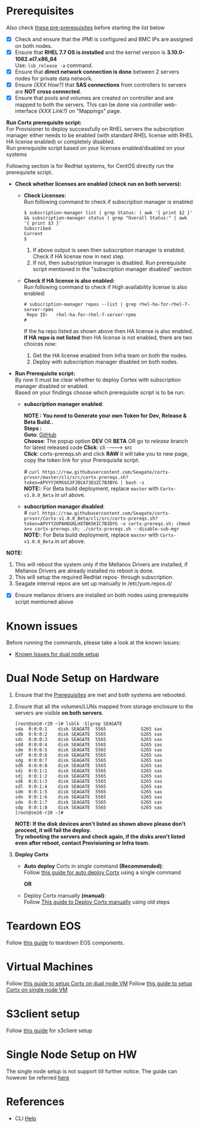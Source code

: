 # Prerequisites
Also check [these pre-prerequisites](Prerequisites) before starting the list below  
  * [x] Check and ensure that the IPMI is configured and BMC IPs are assigned on both nodes.
  * [x] Ensure that **RHEL 7.7 OS is installed** and the kernel version is **3.10.0-1062.el7.x86_64**  
    Use: `lsb_release -a` command.
  * [x] Ensure that **direct network connection is done** between 2 servers nodes for private data network.   
  * [x] Ensure *(XXX How?)* that **SAS connections** from controllers to servers are **NOT cross connected**.
  * [x] Ensure that pools and volumes are created on controller and are mapped to both the servers.
    This can be done via controller web-interface *(XXX Link?)* on "Mappings" page.  

**Run Cortx prerequisite script:**  
  For Provisioner to deploy successfully on RHEL servers the subscription manager either needs to be enabled (with standard RHEL license with RHEL HA license enabled) or completely disabled.  
  Run prerequisite script based on your licenses enabled/disabled on your systems  

  Following section is for RedHat systems, for CentOS directly run the prerequisite script.  

  * **Check whether licenses are enabled (check run on both servers):**  
    - **Check Licenses:**  
      Run following command to check if subscription manager is enabled  
      ```
      $ subscription-manager list | grep Status: | awk '{ print $2 }' && subscription-manager status | grep "Overall Status:" | awk '{ print $3 }'
      Subscribed  
      Current
      $  
      ```     
      1. If above output is seen then subscription manager is enabled. Check if HA license now in next step.    
      2. If not, then subscription manager is disabled. Run prerequisite script mentioned in the "subscription manager disabled" section  

    - **Check if HA license is also enabled:**   
      Run following command to check if High availability license is also enabled:  
      ```     
      # subscription-manager repos --list | grep rhel-ha-for-rhel-7-server-rpms
       Repo ID:   rhel-ha-for-rhel-7-server-rpms
      #  
      ```
      If the ha repo listed as shown above then HA license is also enabled.  
      **If HA repo is not listed** then HA license is not enabled, there are two choices now:  
        1. Get the HA license enabled from Infra team  on both the nodes.  
        2. Deploy with subscription manager disabled on both nodes.   

  * **Run Prerequisite script:**  
    By now it must be clear whether to deploy Cortex with subscription manager disabled or enabled.  
    Based on your findings choose which prerequisite script is to be run:  

    - **subscription manager enabled**:   
   
        ****NOTE :** You need to Generate your own Token for Dev, Release & Beta Build..**  
        **Steps :**  
                  **Goto**: [GitHub](https://github.com/Seagate/cortx-prvsnr)  
                  **Choose**: The popup option **DEV** OR **BETA**  OR go to *release* branch for latest released code
                  **Click**: cli ----> src  
                  **Click**: cortx-prereqs.sh and click **RAW** it will take you to new page, copy the token link for your Prerequisite script.    

      \# `curl https://raw.githubusercontent.com/Seagate/cortx-prvsnr/master/cli/src/cortx-prereqs.sh?token=APVYY2KMSGG3FJBCA73EUZC7B3BYG | bash -s`   
      **NOTE:**: For Beta build deployment, replace `master` with `Cortx-v1.0.0_Beta` in url above.   

    - **subscription manager disabled**:   
      \# `curl https://raw.githubusercontent.com/Seagate/cortx-prvsnr/Cortx-v1.0.0_Beta/cli/src/cortx-prereqs.sh?token=APVYY2OPAHDGRLHXTBK5KIC7B3DYG -o cortx-prereqs.sh; chmod a+x cortx-prereqs.sh; ./cortx-prereqs.sh --disable-sub-mgr`   
      **NOTE:**: For Beta build deployment, replace `master` with `Cortx-v1.0.0_Beta` in url above.  

**NOTE:**  
  1. This will reboot the system only if the Mellanox Drivers are installed, if Mellanox Drivers are already installed no reboot is done.  
  1. This will setup the required RedHat repos- through subscription.  
  1. Seagate internal repos are set up manually in /etc/yum.repos.d/  

  * [x] Ensure mellanox drivers are installed on both nodes using prerequisite script mentioned above     

# Known issues
Before running the commands, please take a look at the known issues:
* [Known Issues for dual node setup](https://github.com/Seagate/cortx-prvsnr/wiki/deploy-eos)

# Dual Node Setup on Hardware
1. Ensure that the [Prerequisites](QuickStart-Guide#prerequisites) are met and both systems are rebooted.  

1.  Ensure that all the volumes/LUNs mapped from storage enclosure to the servers are visible **on both servers**.  
    ```
    [root@sm10-r20 ~]# lsblk -S|grep SEAGATE
    sda  0:0:0:1    disk SEAGATE  5565             G265 sas
    sdb  0:0:0:2    disk SEAGATE  5565             G265 sas
    sdc  0:0:0:3    disk SEAGATE  5565             G265 sas
    sdd  0:0:0:4    disk SEAGATE  5565             G265 sas
    sde  0:0:0:5    disk SEAGATE  5565             G265 sas
    sdf  0:0:0:6    disk SEAGATE  5565             G265 sas
    sdg  0:0:0:7    disk SEAGATE  5565             G265 sas
    sdh  0:0:0:8    disk SEAGATE  5565             G265 sas
    sdi  0:0:1:1    disk SEAGATE  5565             G265 sas
    sdj  0:0:1:2    disk SEAGATE  5565             G265 sas
    sdk  0:0:1:3    disk SEAGATE  5565             G265 sas
    sdl  0:0:1:4    disk SEAGATE  5565             G265 sas
    sdm  0:0:1:5    disk SEAGATE  5565             G265 sas
    sdn  0:0:1:6    disk SEAGATE  5565             G265 sas
    sdo  0:0:1:7    disk SEAGATE  5565             G265 sas
    sdp  0:0:1:8    disk SEAGATE  5565             G265 sas
    [root@sm10-r20 ~]# 
    ```
    **NOTE: If the disk devices aren't listed as shown above please don't proceed, it will fail the deploy.**  
    **Try rebooting the servers and check again, if the disks aren't listed even after reboot, contact Provisioning or Infra team**. 

1. **Deploy Cortx**  
   - **Auto deploy** Cortx in single command **(Recommended)**:  
     Follow [this guide for auto deploy Cortx](https://github.com/Seagate/cortx-prvsnr/wiki/Deployment-on-VM_Auto-Deploy) using a single command  

     **OR**  

   - Deploy Cortx manually **(manual)**:  
     Follow [This guide to Deploy Cortx manually](https://github.com/Seagate/cortx-prvsnr/wiki/Cortx-setup-on-VM-singlenode) using old steps 

# Teardown EOS  
  Follow [this guide](https://github.com/Seagate/cortx-prvsnr/wiki/Teardown-Guide) to teardown EOS components.  

# Virtual Machines
  Follow [this guide to setup Cortx on dual node VM](Cortx-setup-on-VM)
  Follow [this guide to setup Cortx on single node VM](Cortx-setup-on-VM-singlenode)

# S3client setup  
  Follow [this guide](Client-Setup) for s3client setup  

# Single Node Setup on HW
The single node setup is not support till further notice.
The guide can however be referred [here](Single-node-setup)


# References
  * CLI [Help](CLI)
